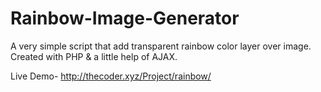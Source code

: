 # Rainbow-Image-Generator
A very simple script that add transparent rainbow color layer over image.
Created with PHP & a little help of AJAX.

Live Demo- http://thecoder.xyz/Project/rainbow/
